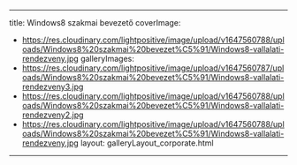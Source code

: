 
---
title: Windows8 szakmai bevezető
coverImage:
  - https://res.cloudinary.com/lightpositive/image/upload/v1647560788/uploads/Windows8%20szakmai%20bevezet%C5%91/Windows8-vallalati-rendezveny.jpg
galleryImages:
   - https://res.cloudinary.com/lightpositive/image/upload/v1647560787/uploads/Windows8%20szakmai%20bevezet%C5%91/Windows8-vallalati-rendezveny3.jpg
   - https://res.cloudinary.com/lightpositive/image/upload/v1647560788/uploads/Windows8%20szakmai%20bevezet%C5%91/Windows8-vallalati-rendezveny2.jpg
   - https://res.cloudinary.com/lightpositive/image/upload/v1647560788/uploads/Windows8%20szakmai%20bevezet%C5%91/Windows8-vallalati-rendezveny.jpg
layout: galleryLayout_corporate.html
---
